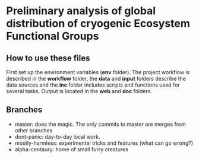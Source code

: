 # Preliminary analysis of global distribution of cryogenic Ecosystem Functional Groups


## How to use these files

First set up the environment variables (**env** folder). The project workflow is described in the **workflow** folder, the **data** and **input** folders describe the data sources and the **inc** folder includes scripts and functions used for several tasks. Output is located in the **web** and **doc** folders.


## Branches
* master: does the magic. The only commits to master are merges from other branches
* dont-panic: day-to-day local work.
* mostly-harmless: experimental tricks and features (what can go wrong?)
* alpha-centaury: home of small furry creatures
